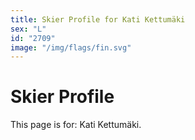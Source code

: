 ```yaml
---
title: Skier Profile for Kati Kettumäki
sex: "L"
id: "2709"
image: "/img/flags/fin.svg" 
---
```


# Skier Profile

This page is for: Kati Kettumäki.
    